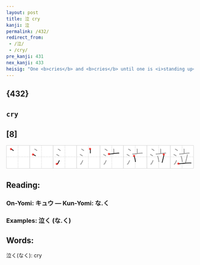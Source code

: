```yaml
---
layout: post
title: 泣 cry
kanji: 泣
permalink: /432/
redirect_from:
 - /泣/
 - /cry/
pre_kanji: 431
nex_kanji: 433
heisig: "One <b>cries</b> and <b>cries</b> until one is <i>standing up</i> knee-deep in <i>water</i> (or until one has a <i>vase</i>-full of <i>water</i>)."
---
```


## {432}

## `cry`

## [8]

<div class="stroke"><img src="../images/E6B3A3.png" /></div>

## Reading:

### On-Yomi: キュウ &mdash; Kun-Yomi: な.く

### Examples: 泣く (な.く)

## Words:

泣く(なく): cry
